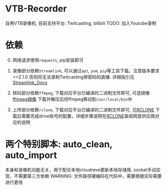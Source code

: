 # VTB-Recorder
 
自用VTB录像机, 目前支持平台: Twitcasting, bilibili
TODO: 加入Youtube录制

# 依赖
0. 网络请求使用`requests`, pip安装即可

1. 录像部分依赖`Streamlink`, 可以通过`apt`, `yum`, `pip`等工具下载。注意版本要求>=2.1.0
否则将无法录制Twitcasting带密码的直播. 详细指引见[Streamlink_Docs](https://streamlink.github.io/install.html)

2. 转码部分依赖`ffmpeg`, 下载对应平台已编译的二进制文件即可, 可选镜像[ffmpeg镜像](https://johnvansickle.com/ffmpeg/)
下载并解压后将ffmpeg移动到`/usr/local/bin`中

3. 上传部分依赖`rclone`, 下载对应平台已编译的二进制文件即可, 见[RCLONE](https://rclone.org/downloads/)
下载后需要完成drive账号的配置，详细步骤说明在[RCLONE](https://rclone.org/overview/)查阅网盘供应商对应的说明

# 两个特别脚本: auto_clean, auto_import
本身和录像机功能无关，用于配合本地cloudreve更新本地存储用, socket手动实现，不需要第三方依赖
WARNING: 文件路径硬编码在代码中，需要根据实际需要进行更改